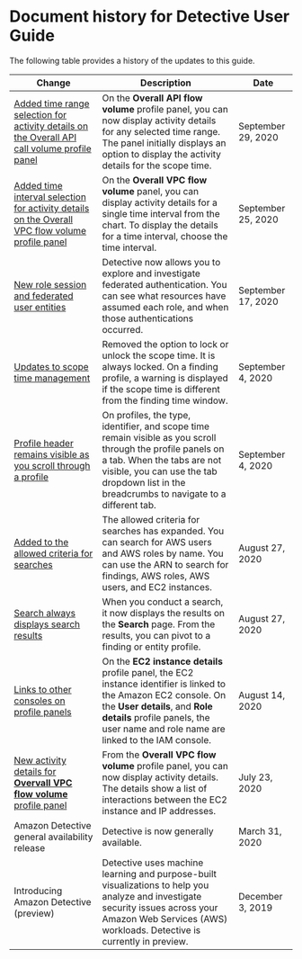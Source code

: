 # Document history for Detective User Guide<a name="doc-history"></a>

The following table provides a history of the updates to this guide\.


|  Change  |  Description  |  Date  | 
| --- | --- | --- | 
|  [Added time range selection for activity details on the Overall API call volume profile panel](https://docs.aws.amazon.com/detective/latest/userguide/profile-panel-drilldown-overall-api-volume.html)  |  On the **Overall API flow volume** profile panel, you can now display activity details for any selected time range\. The panel initially displays an option to display the activity details for the scope time\.  |  September 29, 2020  | 
|  [Added time interval selection for activity details on the Overall VPC flow volume profile panel](https://docs.aws.amazon.com/detective/latest/userguide/profile-panel-drilldown-overall-vpc-volume.html)  |  On the **Overall VPC flow volume** panel, you can display activity details for a single time interval from the chart\. To display the details for a time interval, choose the time interval\.  |  September 25, 2020  | 
|  [New role session and federated user entities](https://docs.aws.amazon.com/detective/latest/userguide/graph-data-structure-overview.html#entity-types)  |  Detective now allows you to explore and investigate federated authentication\. You can see what resources have assumed each role, and when those authentications occurred\.  |  September 17, 2020  | 
|  [Updates to scope time management](https://docs.aws.amazon.com/detective/latest/userguide/scope-time-managing.html)  |  Removed the option to lock or unlock the scope time\. It is always locked\. On a finding profile, a warning is displayed if the scope time is different from the finding time window\.  |  September 4, 2020  | 
|  [Profile header remains visible as you scroll through a profile](https://docs.aws.amazon.com/detective/latest/userguide/profile-navigating.html)  |  On profiles, the type, identifier, and scope time remain visible as you scroll through the profile panels on a tab\. When the tabs are not visible, you can use the tab dropdown list in the breadcrumbs to navigate to a different tab\.  |  September 4, 2020  | 
|  [Added to the allowed criteria for searches](https://docs.aws.amazon.com/detective/latest/userguide/detective-search.html)  |  The allowed criteria for searches has expanded\. You can search for AWS users and AWS roles by name\. You can use the ARN to search for findings, AWS roles, AWS users, and EC2 instances\.   |  August 27, 2020  | 
|  [Search always displays search results](https://docs.aws.amazon.com/detective/latest/userguide/detective-search.html)  |  When you conduct a search, it now displays the results on the **Search** page\. From the results, you can pivot to a finding or entity profile\.  |  August 27, 2020  | 
|  [Links to other consoles on profile panels](https://docs.aws.amazon.com/detective/latest/userguide/profile-panel-console-links.html)  |  On the **EC2 instance details** profile panel, the EC2 instance identifier is linked to the Amazon EC2 console\. On the **User details**, and **Role details** profile panels, the user name and role name are linked to the IAM console\.  |  August 14, 2020  | 
|  [New activity details for **Overvall VPC flow volume** profile panel](https://docs.aws.amazon.com/detective/latest/userguide/profile-panel-drilldown-overall-vpc-volume.html)  |  From the **Overall VPC flow volume** profile panel, you can now display activity details\. The details show a list of interactions between the EC2 instance and IP addresses\.  |  July 23, 2020  | 
|  Amazon Detective general availability release  |  Detective is now generally available\.  |  March 31, 2020  | 
|  Introducing Amazon Detective \(preview\)  |  Detective uses machine learning and purpose\-built visualizations to help you analyze and investigate security issues across your Amazon Web Services \(AWS\) workloads\. Detective is currently in preview\.  |  December 3, 2019  | 